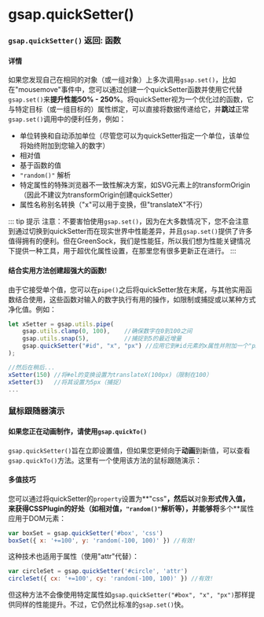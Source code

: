 # gsap.quickSetter()

### `gsap.quickSetter()` 返回: 函数

#### 详情

如果您发现自己在相同的对象（或一组对象）上多次调用`gsap.set()`，比如在"mousemove"事件中，您可以通过创建一个quickSetter函数并使用它代替`gsap.set()`来**提升性能50% - 250%**。将quickSetter视为一个优化过的函数，它与特定目标（或一组目标的）属性绑定，可以直接将数据传递给它，并**跳过**正常`gsap.set()`调用中的便利任务，例如：

- 单位转换和自动添加单位（尽管您可以为quickSetter指定一个单位，该单位将始终附加到您输入的数字）
- 相对值
- 基于函数的值
- `"random()"` 解析
- 特定属性的特殊浏览器不一致性解决方案，如SVG元素上的transformOrigin（因此不建议为transformOrigin创建quickSetter）
- 属性名称别名转换（"x"可以用于变换，但"translateX"不行）

::: tip 提示
注意：不要害怕使用`gsap.set()`，因为在大多数情况下，您不会注意到通过切换到quickSetter而在现实世界中性能差异，并且`gsap.set()`提供了许多值得拥有的便利。但在GreenSock，我们是性能狂，所以我们想为性能关键情况下提供一种工具，用于超优化属性设置，在那里您有很多更新正在进行。
:::

#### 结合实用方法创建超强大的函数!

由于它接受单个值，您可以在`pipe()`之后将quickSetter放在末尾，与其他实用函数结合使用，这些函数对输入的数字执行有用的操作，如限制或捕捉或以某种方式净化值。例如：

```javascript
let xSetter = gsap.utils.pipe(
    gsap.utils.clamp(0, 100),    //确保数字在0到100之间
    gsap.utils.snap(5),          //捕捉到5的最近增量
    gsap.quickSetter("#id", "x", "px") //应用它到#id元素的x属性并附加一个"px"单位
);

//然后在稍后...
xSetter(150) //将#el的变换设置为translateX(100px)（限制在100）
xSetter(3)   //将其设置为5px（捕捉）
...
```

### 鼠标跟随器演示

<MyIframe height="500" style="width: 100%;" scrolling="no" title="mouse follower demo - optimised" src="https://codepen.io/2235762265/embed/GgJKOMy?default-tab=result&theme-id=41164" frameborder="no" loading="lazy" allowtransparency="true" allowfullscreen="true">
</MyIframe>

#### 如果您正在动画制作，请使用`gsap.quickTo()`

`gsap.quickSetter()`旨在立即设置值，但如果您更倾向于**动画**到新值，可以查看`gsap.quickTo()`方法。这里有一个使用该方法的鼠标跟随演示：

<MyIframe  height="500" style="width: 100%;" scrolling="no" title="gsap.quickTo() mouse follower (GSAP 3)" src="https://codepen.io/2235762265/embed/LEVPOQx?default-tab=result&theme-id=41164" frameborder="no" loading="lazy" allowtransparency="true" allowfullscreen="true">
</MyIframe >

#### 多值技巧

您可以通过将quickSetter的`property`设置为**"css"**，然后以**对象**形式传入值，来获得CSSPlugin的好处（如相对值，`"random()"`解析等），并能够将**多个**属性应用于DOM元素：

```javascript
var boxSet = gsap.quickSetter('#box', 'css')
boxSet({ x: '+=100', y: 'random(-100, 100)' }) //有效!
```

这种技术也适用于属性（使用"attr"代替）：

```javascript
var circleSet = gsap.quickSetter('#circle', 'attr')
circleSet({ cx: '+=100', cy: 'random(-100, 100)' }) //有效!
```

但这种方法不会像使用特定属性如`gsap.quickSetter("#box", "x", "px")`那样提供同样的性能提升。不过，它仍然比标准的`gsap.set()`快。
